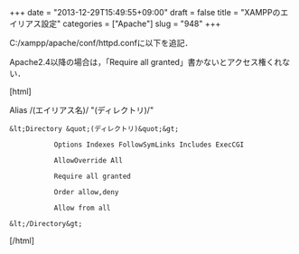 +++
date = "2013-12-29T15:49:55+09:00"
draft = false
title = "XAMPPのエイリアス設定"
categories = ["Apache"]
slug = "948"
+++

C:/xampp/apache/conf/httpd.confに以下を追記．

Apache2.4以降の場合は，「Require all granted」書かないとアクセス権くれない．



[html]



Alias /(エイリアス名)/ &quot;(ディレクトリ)/&quot;

    &lt;Directory &quot;(ディレクトリ)&quot;&gt;

               Options Indexes FollowSymLinks Includes ExecCGI

               AllowOverride All

               Require all granted

               Order allow,deny

               Allow from all

    &lt;/Directory&gt;



[/html]
